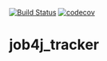 [![Build Status](https://travis-ci.org/AlexejSidorov/job4j_tracker.svg?branch=master)](https://travis-ci.org/AlexejSidorov/job4j_tracker)
[![codecov](https://codecov.io/gh/AlexejSidorov/job4j_tracker/branch/master/graph/badge.svg?token=SOCRPF7S8N)](https://codecov.io/gh/AlexejSidorov/job4j_tracker)
# job4j_tracker